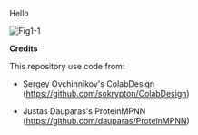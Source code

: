 Hello

![Fig1-1](https://github.com/user-attachments/assets/b7612207-be45-410d-aaff-fc2586ea765e)


**Credits**

This repository use code from:

* Sergey Ovchinnikov's ColabDesign (https://github.com/sokrypton/ColabDesign)

* Justas Dauparas's ProteinMPNN (https://github.com/dauparas/ProteinMPNN)
